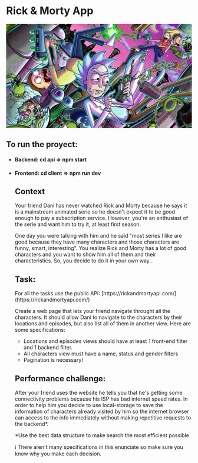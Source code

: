 # Rick & Morty App
<img src="https://github.com/fedecontegrand/valienta/blob/master/landingRick.jpg" alt="img"/>

<h2>To run the proyect:</h2>
<ul>
  <li><h4> Backend: cd api => npm start</h4> </li>
  <li><h4> Frontend: cd client => npm run dev </h4> </li>
  
  <h2>Context</h2>
  
  <p>
Your friend Dani has never watched Rick and Morty because he says it is a mainstream animated serie so he doesn't expect it to be good enough to pay a subscription service. However, you're an enthusiast of the serie and want him to try it, at least first season.</br>

One day you were talking with him and he said "most series I like are good because they have many characters and those characters are funny, smart, interesting". You realize Rick and Morty has a lot of good characters and you want to show him all of them and their characteristics. So, you decide to do it in your own way...
  </p>

<h2>Task:</h2>

<p>
  For all the tasks use the public API: [https://rickandmortyapi.com/](https://rickandmortyapi.com/)

  Create a web page that lets your friend navigate throught all the characters. It should allow Dani to navigate to the characters by their locations and episodes, but also list     all of them in another view. Here are some specifications:
  <ul>
    <li> Locations and episodes views should have at least 1 front-end filter and 1 backend filter.</li>
    <li> All characters view must have a name, status and gender filters</li>
    <li> Pagination is necessary!</li>
  </ul>
</p>

<h2>Performance challenge:</h2>
<p>
After your friend uses the website he tells you that he's getting some connectivity problems because his ISP has bad internet speed rates. In order to help him you decide to use local-storage to save the information of characters already visited by him so the internet browser can access to the info immediately without making repetitive requests to the backend*.

*Use the best data structure to make search the most efficient possible

ℹ️  There aren't many specifications in this enunciate so make sure you know why you make each decision.
</p>
